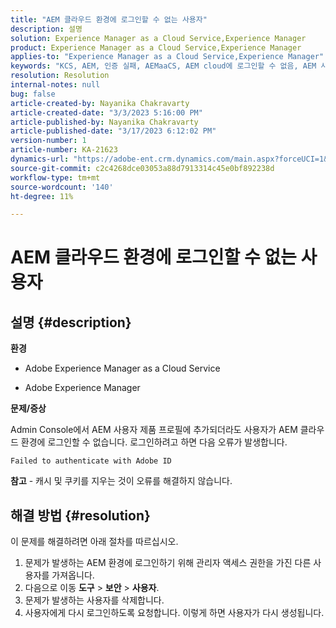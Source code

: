 ```yaml
---
title: "AEM 클라우드 환경에 로그인할 수 없는 사용자"
description: 설명
solution: Experience Manager as a Cloud Service,Experience Manager
product: Experience Manager as a Cloud Service,Experience Manager
applies-to: "Experience Manager as a Cloud Service,Experience Manager"
keywords: "KCS, AEM, 인증 실패, AEMaaCS, AEM cloud에 로그인할 수 없음, AEM 사용자, Admin Console"
resolution: Resolution
internal-notes: null
bug: false
article-created-by: Nayanika Chakravarty
article-created-date: "3/3/2023 5:16:00 PM"
article-published-by: Nayanika Chakravarty
article-published-date: "3/17/2023 6:12:02 PM"
version-number: 1
article-number: KA-21623
dynamics-url: "https://adobe-ent.crm.dynamics.com/main.aspx?forceUCI=1&pagetype=entityrecord&etn=knowledgearticle&id=4ff4b70d-e7b9-ed11-83fe-6045bd0067ea"
source-git-commit: c2c4268dce03053a88d7913314c45e0bf892238d
workflow-type: tm+mt
source-wordcount: '140'
ht-degree: 11%

---
```


# AEM 클라우드 환경에 로그인할 수 없는 사용자

## 설명 {#description}


<b>환경</b>

- Adobe Experience Manager as a Cloud Service

- Adobe Experience Manager

<b>문제/증상</b>

Admin Console에서 AEM 사용자 제품 프로필에 추가되더라도 사용자가 AEM 클라우드 환경에 로그인할 수 없습니다. 로그인하려고 하면 다음 오류가 발생합니다.


```
Failed to authenticate with Adobe ID
```


<b>참고</b> - 캐시 및 쿠키를 지우는 것이 오류를 해결하지 않습니다.


## 해결 방법 {#resolution}


이 문제를 해결하려면 아래 절차를 따르십시오.

1. 문제가 발생하는 AEM 환경에 로그인하기 위해 관리자 액세스 권한을 가진 다른 사용자를 가져옵니다.
2. 다음으로 이동 <b>도구</b> > <b>보안</b> > <b>사용자</b>.
3. 문제가 발생하는 사용자를 삭제합니다.
4. 사용자에게 다시 로그인하도록 요청합니다. 이렇게 하면 사용자가 다시 생성됩니다.

